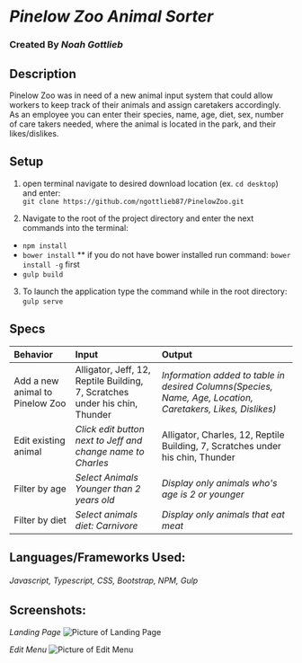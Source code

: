 # _Pinelow Zoo Animal Sorter_
### Created By _Noah Gottlieb_

## Description

Pinelow Zoo was in need of a new animal input system that could allow workers to keep track of their animals and assign caretakers accordingly. As an employee you can enter their species, name, age, diet, sex, number of care takers needed, where the animal is located in the park, and their likes/dislikes.


## Setup

1. open terminal navigate to desired download location (ex. `cd desktop`) and enter: </br>`git clone https://github.com/ngottlieb87/PinelowZoo.git`

2. Navigate to the root of the project directory and enter the next commands into the terminal:
  * `npm install`
  * `bower install` ** if you do not have bower installed run command: `bower install -g` first
  * `gulp build`

3. To launch the application type the command while in the root directory:
  <br>`gulp serve`

## Specs

| Behavior    |  Input        | Output |
| :------------- |:-------------| :-----|
| Add a new animal to Pinelow Zoo | Alligator, Jeff, 12, Reptile Building, 7, Scratches under his chin, Thunder   | _Information added to table in desired Columns(Species, Name, Age, Location, Caretakers, Likes, Dislikes)_
|  Edit existing animal | _Click edit button next to Jeff and change name to Charles_ | Alligator, Charles, 12, Reptile Building, 7, Scratches under his chin, Thunder |
| Filter by age | _Select Animals Younger than 2 years old_ | _Display only animals who's age is 2 or younger_ |
| Filter by diet | _Select animals diet: Carnivore_ | _Display only animals that eat meat_ |


## Languages/Frameworks Used:

  ###### _Javascript, Typescript, CSS, Bootstrap, NPM, Gulp_

## Screenshots:
_Landing Page_
![Picture of Landing Page](resources/images/mainPage.png)


_Edit Menu_
![Picture of Edit Menu](resources/images/editMenu.png)
